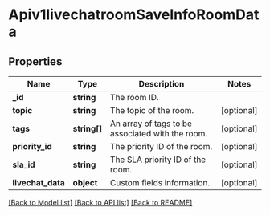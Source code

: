 # Apiv1livechatroomSaveInfoRoomData

## Properties
Name | Type | Description | Notes
------------ | ------------- | ------------- | -------------
**_id** | **string** | The room ID. | 
**topic** | **string** | The topic of the room. | [optional] 
**tags** | **string[]** | An array of tags to be associated with the room. | [optional] 
**priority_id** | **string** | The priority ID of the room. | [optional] 
**sla_id** | **string** | The SLA priority ID of the room. | [optional] 
**livechat_data** | **object** | Custom fields information. | [optional] 

[[Back to Model list]](../../README.md#documentation-for-models) [[Back to API list]](../../README.md#documentation-for-api-endpoints) [[Back to README]](../../README.md)


